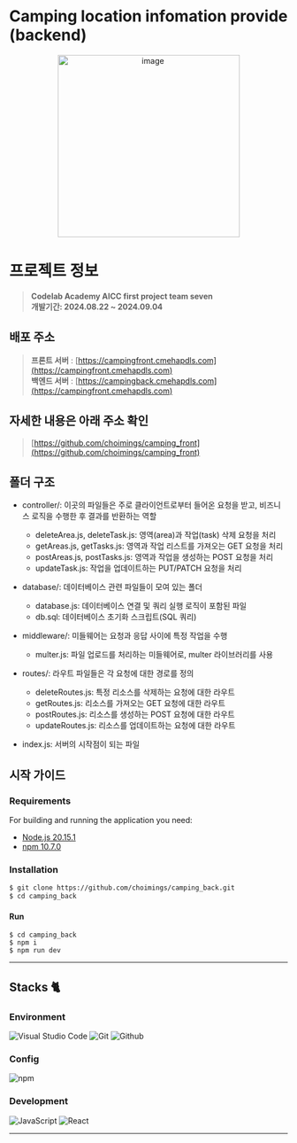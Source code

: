 # Camping location infomation provide (backend)

<div align="center">
<img width="329" alt="image" src="https://github.com/user-attachments/assets/5b87ead5-73ff-4790-a7c1-01420f09274c">

</div>

# 프로젝트 정보

> **Codelab Academy AICC first project team seven** <br/> **개발기간: 2024.08.22 ~ 2024.09.04**

## 배포 주소

> **프론트 서버** : [https://campingfront.cmehapdls.com](https://campingfront.cmehapdls.com)<br> **백엔드 서버** : [https://campingback.cmehapdls.com](https://campingfront.cmehapdls.com)

## 자세한 내용은 아래 주소 확인

> [https://github.com/choimings/camping_front](https://github.com/choimings/camping_front)<br>

## 폴더 구조

- controller/: 이곳의 파일들은 주로 클라이언트로부터 들어온 요청을 받고, 비즈니스 로직을 수행한 후 결과를 반환하는 역할

  - deleteArea.js, deleteTask.js: 영역(area)과 작업(task) 삭제 요청을 처리
  - getAreas.js, getTasks.js: 영역과 작업 리스트를 가져오는 GET 요청을 처리
  - postAreas.js, postTasks.js: 영역과 작업을 생성하는 POST 요청을 처리
  - updateTask.js: 작업을 업데이트하는 PUT/PATCH 요청을 처리

- database/: 데이터베이스 관련 파일들이 모여 있는 폴더

  - database.js: 데이터베이스 연결 및 쿼리 실행 로직이 포함된 파일
  - db.sql: 데이터베이스 초기화 스크립트(SQL 쿼리)

- middleware/: 미들웨어는 요청과 응답 사이에 특정 작업을 수행

  - multer.js: 파일 업로드를 처리하는 미들웨어로, multer 라이브러리를 사용

- routes/: 라우트 파일들은 각 요청에 대한 경로를 정의

  - deleteRoutes.js: 특정 리소스를 삭제하는 요청에 대한 라우트
  - getRoutes.js: 리소스를 가져오는 GET 요청에 대한 라우트
  - postRoutes.js: 리소스를 생성하는 POST 요청에 대한 라우트
  - updateRoutes.js: 리소스를 업데이트하는 요청에 대한 라우트

- index.js: 서버의 시작점이 되는 파일

## 시작 가이드

### Requirements

For building and running the application you need:

- [Node.js 20.15.1](https://nodejs.org/en)
- [npm 10.7.0](https://www.npmjs.com/package/download)

### Installation

```bash
$ git clone https://github.com/choimings/camping_back.git
$ cd camping_back
```

#### Run

```
$ cd camping_back
$ npm i
$ npm run dev
```

---

## Stacks 🐈

### Environment

![Visual Studio Code](https://img.shields.io/badge/Visual%20Studio%20Code-007ACC?style=for-the-badge&logo=Visual%20Studio%20Code&logoColor=white)
![Git](https://img.shields.io/badge/Git-F05032?style=for-the-badge&logo=Git&logoColor=white)
![Github](https://img.shields.io/badge/GitHub-181717?style=for-the-badge&logo=GitHub&logoColor=white)

### Config

![npm](https://img.shields.io/badge/npm-CB3837?style=for-the-badge&logo=npm&logoColor=white)

### Development

![JavaScript](https://img.shields.io/badge/JavaScript-F7DF1E?style=for-the-badge&logo=Javascript&logoColor=white)
![React](https://img.shields.io/badge/React-20232A?style=for-the-badge&logo=react&logoColor=61DAFB)

---
